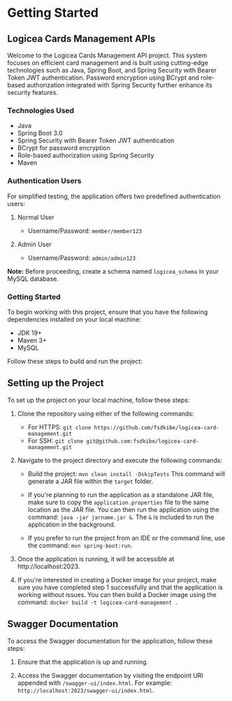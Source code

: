 # Getting Started

## Logicea Cards Management APIs

Welcome to the Logicea Cards Management API project. This system focuses on efficient card management and is built using cutting-edge technologies such as Java, Spring Boot, and Spring Security with Bearer Token JWT authentication. Password encryption using BCrypt and role-based authorization integrated with Spring Security further enhance its security features.

### Technologies Used

- Java
- Spring Boot 3.0
- Spring Security with Bearer Token JWT authentication
- BCrypt for password encryption
- Role-based authorization using Spring Security
- Maven

### Authentication Users

For simplified testing, the application offers two predefined authentication users:

1. Normal User
   - Username/Password: `member/member123`

2. Admin User
   - Username/Password: `admin/admin123`

**Note:** Before proceeding, create a schema named `logicea_schema` in your MySQL database.

### Getting Started

To begin working with this project, ensure that you have the following dependencies installed on your local machine:

- JDK 19+
- Maven 3+
- MySQL

Follow these steps to build and run the project:

## Setting up the Project

To set up the project on your local machine, follow these steps:

1. Clone the repository using either of the following commands:
   - For HTTPS: `git clone https://github.com/fsdkibe/logicea-card-management.git`
   - For SSH: `git clone git@github.com:fsdkibe/logicea-card-management.git`

2. Navigate to the project directory and execute the following commands:

   - Build the project: `mvn clean install -DskipTests`
     This command will generate a JAR file within the `target` folder.

   - If you're planning to run the application as a standalone JAR file, make sure to copy the `application.properties` file to the same location as the JAR file. You can then run the application using the command: `java -jar jarname.jar &`. The `&` is included to run the application in the background.

   - If you prefer to run the project from an IDE or the command line, use the command: `mvn spring-boot:run`.

3. Once the application is running, it will be accessible at http://localhost:2023.

4. If you're interested in creating a Docker image for your project, make sure you have completed step 1 successfully and that the application is working without issues. You can then build a Docker image using the command: `docker build -t logicea-card-management .`

## Swagger Documentation

To access the Swagger documentation for the application, follow these steps:

1. Ensure that the application is up and running.

2. Access the Swagger documentation by visiting the endpoint URI appended with `/swagger-ui/index.html`. For example: `http://localhost:2023/swagger-ui/index.html`.
